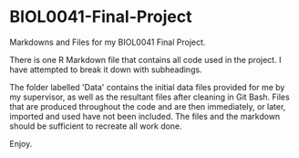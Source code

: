 # BIOL0041-Final-Project
Markdowns and Files for my BIOL0041 Final Project.

There is one R Markdown file that contains all code used in the project. I have attempted to break it down with subheadings.

The folder labelled 'Data' contains the initial data files provided for me by my supervisor, as well as the resultant files after cleaning in Git Bash. 
Files that are produced throughout the code and are then immediately, or later, imported and used have not been included. 
The files and the markdown should be sufficient to recreate all work done. 

Enjoy.
